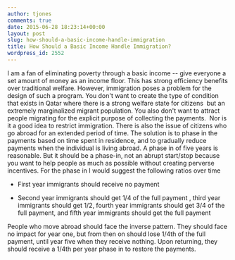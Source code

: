 ```yaml
---
author: tjones
comments: true
date: 2015-06-28 18:23:14+00:00
layout: post
slug: how-should-a-basic-income-handle-immigration
title: How Should a Basic Income Handle Immigration?
wordpress_id: 2552
---
```


I am a fan of eliminating poverty through a basic income -- give everyone a set amount of money as an income floor. This has strong efficiency benefits over traditional welfare. However, immigration poses a problem for the design of such a program. You don't want to create the type of condition that exists in Qatar where there is a strong welfare state for citizens  but an extremely marginalized migrant population. You also don't want to attract people migrating for the explicit purpose of collecting the payments.  Nor is it a good idea to restrict immigration. There is also the issue of citizens who go abroad for an extended period of time. The solution is to phase in the payments based on time spent in residence, and to gradually reduce payments when the individual is living abroad. A phase in of five years is reasonable. But it should be a phase-in, not an abrupt start/stop because you want to help people as much as possible without creating perverse incentives. For the phase in I would suggest the following ratios over time




    
  * First year immigrants should receive no payment

    
  * Second year immigrants should get 1/4 of the full payment , third year immigrants should get 1/2, fourth year immigrants should get 3/4 of the full payment, and fifth year immigrants should get the full payment



People who move abroad should face the inverse pattern. They should face no impact for year one, but from then on should lose 1/4th of the full payment, until year five when they receive nothing. Upon returning, they should receive a 1/4th per year phase in to restore the payments.
